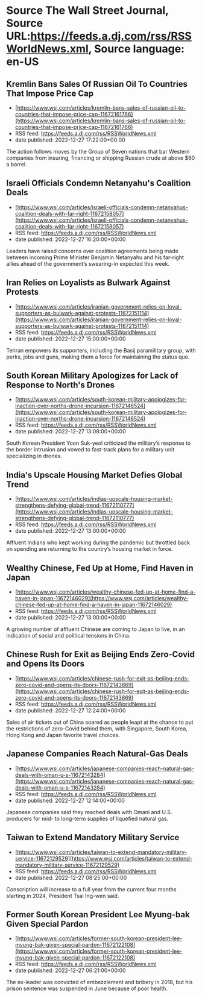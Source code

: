 # Source The Wall Street Journal, Source URL:https://feeds.a.dj.com/rss/RSSWorldNews.xml, Source language: en-US

## Kremlin Bans Sales Of Russian Oil To Countries That Impose Price Cap
 - [https://www.wsj.com/articles/kremlin-bans-sales-of-russian-oil-to-countries-that-impose-price-cap-11672161766](https://www.wsj.com/articles/kremlin-bans-sales-of-russian-oil-to-countries-that-impose-price-cap-11672161766)
 - RSS feed: https://feeds.a.dj.com/rss/RSSWorldNews.xml
 - date published: 2022-12-27 17:22:00+00:00

The action follows moves by the Group of Seven nations that bar Western companies from insuring, financing or shipping Russian crude at above $60 a barrel.

## Israeli Officials Condemn Netanyahu's Coalition Deals
 - [https://www.wsj.com/articles/israeli-officials-condemn-netanyahus-coalition-deals-with-far-right-11672158057](https://www.wsj.com/articles/israeli-officials-condemn-netanyahus-coalition-deals-with-far-right-11672158057)
 - RSS feed: https://feeds.a.dj.com/rss/RSSWorldNews.xml
 - date published: 2022-12-27 16:20:00+00:00

Leaders have raised concerns over coalition agreements being made between incoming Prime Minister Benjamin Netanyahu and his far-right allies ahead of the government’s swearing-in expected this week.

## Iran Relies on Loyalists as Bulwark Against Protests
 - [https://www.wsj.com/articles/iranian-government-relies-on-loyal-supporters-as-bulwark-against-protests-11672151114](https://www.wsj.com/articles/iranian-government-relies-on-loyal-supporters-as-bulwark-against-protests-11672151114)
 - RSS feed: https://feeds.a.dj.com/rss/RSSWorldNews.xml
 - date published: 2022-12-27 15:00:00+00:00

Tehran empowers its supporters, including the Basij paramilitary group, with perks, jobs and guns, making them a force for maintaining the status quo.

## South Korean Military Apologizes for Lack of Response to North's Drones
 - [https://www.wsj.com/articles/south-korean-military-apologizes-for-inaction-over-norths-drone-incursion-11672146524](https://www.wsj.com/articles/south-korean-military-apologizes-for-inaction-over-norths-drone-incursion-11672146524)
 - RSS feed: https://feeds.a.dj.com/rss/RSSWorldNews.xml
 - date published: 2022-12-27 13:08:00+00:00

South Korean President Yoon Suk-yeol criticized the military’s response to the border intrusion and vowed to fast-track plans for a military unit specializing in drones.

## India's Upscale Housing Market Defies Global Trend
 - [https://www.wsj.com/articles/indias-upscale-housing-market-strengthens-defying-global-trend-11672110777](https://www.wsj.com/articles/indias-upscale-housing-market-strengthens-defying-global-trend-11672110777)
 - RSS feed: https://feeds.a.dj.com/rss/RSSWorldNews.xml
 - date published: 2022-12-27 13:00:00+00:00

Affluent Indians who kept working during the pandemic but throttled back on spending are returning to the country’s housing market in force.

## Wealthy Chinese, Fed Up at Home, Find Haven in Japan
 - [https://www.wsj.com/articles/wealthy-chinese-fed-up-at-home-find-a-haven-in-japan-11672146029](https://www.wsj.com/articles/wealthy-chinese-fed-up-at-home-find-a-haven-in-japan-11672146029)
 - RSS feed: https://feeds.a.dj.com/rss/RSSWorldNews.xml
 - date published: 2022-12-27 13:00:00+00:00

A growing number of affluent Chinese are coming to Japan to live, in an indication of social and political tensions in China.

## Chinese Rush for Exit as Beijing Ends Zero-Covid and Opens Its Doors
 - [https://www.wsj.com/articles/chinese-rush-for-exit-as-beijing-ends-zero-covid-and-opens-its-doors-11672143869](https://www.wsj.com/articles/chinese-rush-for-exit-as-beijing-ends-zero-covid-and-opens-its-doors-11672143869)
 - RSS feed: https://feeds.a.dj.com/rss/RSSWorldNews.xml
 - date published: 2022-12-27 12:24:00+00:00

Sales of air tickets out of China soared as people leapt at the chance to put the restrictions of zero-Covid behind them, with Singapore, South Korea, Hong Kong and Japan favorite travel choices.

## Japanese Companies Reach Natural-Gas Deals
 - [https://www.wsj.com/articles/japanese-companies-reach-natural-gas-deals-with-oman-u-s-11672143284](https://www.wsj.com/articles/japanese-companies-reach-natural-gas-deals-with-oman-u-s-11672143284)
 - RSS feed: https://feeds.a.dj.com/rss/RSSWorldNews.xml
 - date published: 2022-12-27 12:14:00+00:00

Japanese companies said they reached deals with Omani and U.S. producers for mid- to long-term supplies of liquefied natural gas.

## Taiwan to Extend Mandatory Military Service
 - [https://www.wsj.com/articles/taiwan-to-extend-mandatory-military-service-11672129529](https://www.wsj.com/articles/taiwan-to-extend-mandatory-military-service-11672129529)
 - RSS feed: https://feeds.a.dj.com/rss/RSSWorldNews.xml
 - date published: 2022-12-27 08:25:00+00:00

Conscription will increase to a full year from the current four months starting in 2024, President Tsai Ing-wen said.

## Former South Korean President Lee Myung-bak Given Special Pardon
 - [https://www.wsj.com/articles/former-south-korean-president-lee-myung-bak-given-special-pardon-11672122108](https://www.wsj.com/articles/former-south-korean-president-lee-myung-bak-given-special-pardon-11672122108)
 - RSS feed: https://feeds.a.dj.com/rss/RSSWorldNews.xml
 - date published: 2022-12-27 06:21:00+00:00

The ex-leader was convicted of embezzlement and bribery in 2018, but his prison sentence was suspended in June because of poor health.
